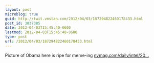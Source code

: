 ```yaml
---
layout: post
microblog: true
guid: http://twit.vmstan.com/2012/04/03/187294822460178433.html
post_id: 3037385
date: 2012-04-03T15:45:40-0600
lastmod: 2012-04-03T15:45:40-0600
type: post
url: /2012/04/03/187294822460178433.html
---
```

Picture of Obama here is ripe for meme-ing <a href="http://nymag.com/daily/intel/2012/04/obama-frames-the-economic-choice-for-november.html">nymag.com/daily/intel/20…</a>
